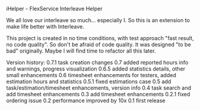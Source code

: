 iHelper - FlexService Interleave Helper

We all love our interleave so much... especially I. So this is an extension to make life better with Interleave.

This project is created in no time conditions, with test approach "fast result, no code quality". So don't be afraid of code quality. It was designed "to be bad" originally. Maybe I will find time to refactor all this later.

Version history:
0.7.1 task creation changes
0.7   added reported hours info and warnings, progress visualization
0.6.5 added statistics details, other small enhancements
0.6   timesheet enhancements for testers, added estimation hours and statistics
0.5.1 fixed estimations case
0.5   add task/estimation/timesheet enhancements, version info
0.4   task search and add timesheet enhancements
0.3   add timesheet enhancements
0.2.1 fixed ordering issue
0.2   performance improved by 10x
0.1   first release